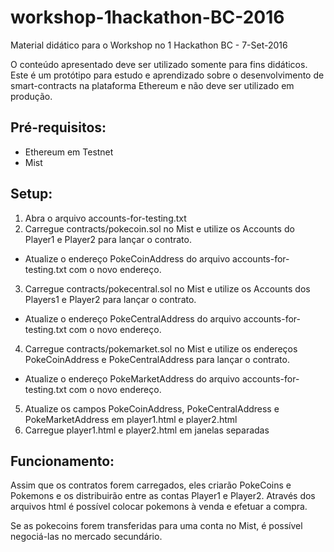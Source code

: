 # workshop-1hackathon-BC-2016
Material didático para o Workshop no 1 Hackathon BC - 7-Set-2016

O conteúdo apresentado deve ser utilizado somente para fins didáticos. Este é um protótipo para estudo e aprendizado sobre o desenvolvimento de smart-contracts na plataforma Ethereum e não deve ser utilizado em produção.

## Pré-requisitos:
- Ethereum em Testnet
- Mist

## Setup:

1. Abra o arquivo accounts-for-testing.txt
2. Carregue contracts/pokecoin.sol no Mist e utilize os Accounts do Player1 e Player2 para lançar o contrato.
  - Atualize o endereço PokeCoinAddress do arquivo accounts-for-testing.txt com o novo endereço.
3. Carregue contracts/pokecentral.sol no Mist e utilize os Accounts dos Players1 e Player2 para lançar o contrato.
  - Atualize o endereço PokeCentralAddress do arquivo accounts-for-testing.txt com o novo endereço.
4. Carregue contracts/pokemarket.sol no Mist e utilize os endereços PokeCoinAddress e PokeCentralAddress para lançar o contrato.
  - Atualize o endereço PokeMarketAddress do arquivo accounts-for-testing.txt com o novo endereço.
5. Atualize os campos PokeCoinAddress, PokeCentralAddress e PokeMarketAddress em player1.html e player2.html
6. Carregue player1.html e player2.html em janelas separadas

## Funcionamento: 

Assim que os contratos forem carregados, eles criarão PokeCoins e Pokemons e os distribuirão entre as contas Player1 e Player2.
Através dos arquivos html é possível colocar pokemons à venda e efetuar a compra.

Se as pokecoins forem transferidas para uma conta no Mist, é possível negociá-las no mercado secundário.

